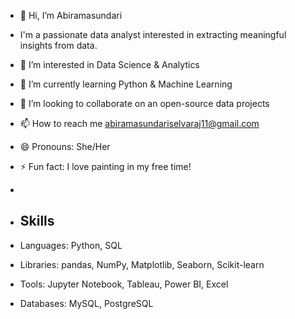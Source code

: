 - 👋 Hi, I’m Abiramasundari
- I'm a passionate data analyst interested in extracting meaningful insights from data.
- 👀 I’m interested in Data Science & Analytics
- 🌱 I’m currently learning Python & Machine Learning
- 💞️ I’m looking to collaborate on an open-source data projects
- 📫 How to reach me abiramasundariselvaraj11@gmail.com
- 😄 Pronouns: She/Her
- ⚡ Fun fact: I love painting in my free time!
- 
- ## Skills

- Languages: Python, SQL
- Libraries: pandas, NumPy, Matplotlib, Seaborn, Scikit-learn
- Tools: Jupyter Notebook, Tableau, Power BI, Excel
- Databases: MySQL, PostgreSQL


<!---
abiselvaraj11/abiselvaraj11 is a ✨ special ✨ repository because its `README.md` (this file) appears on your GitHub profile.
You can click the Preview link to take a look at your changes.
--->
